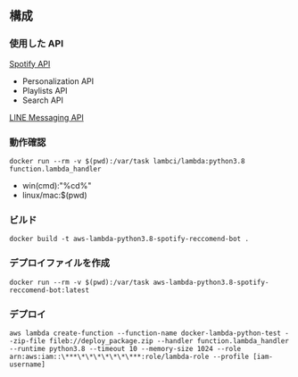 ## 構成

### 使用した API

[Spotify API](https://developer.spotify.com/documentation/web-api/reference/)

- Personalization API
- Playlists API
- Search API

[LINE Messaging API](https://developers.line.biz/ja/reference/messaging-api)

### 動作確認

```
docker run --rm -v $(pwd):/var/task lambci/lambda:python3.8 function.lambda_handler
```

- win(cmd):"%cd%"
- linux/mac:$(pwd)

### ビルド

```
docker build -t aws-lambda-python3.8-spotify-reccomend-bot .
```

### デプロイファイルを作成

```
docker run --rm -v $(pwd):/var/task aws-lambda-python3.8-spotify-reccomend-bot:latest
```

### デプロイ

```
aws lambda create-function --function-name docker-lambda-python-test --zip-file fileb://deploy_package.zip --handler function.lambda_handler --runtime python3.8 --timeout 10 --memory-size 1024 --role arn:aws:iam::\***\*\*\*\*\*\*\***:role/lambda-role --profile [iam-username]
```
